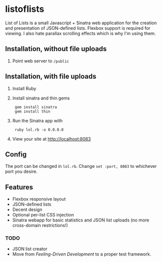 # listoflists

List of Lists is a small Javascript + Sinatra web application for the creation and presentation of JSON-defined lists. Flexbox support is required for viewing. I also hate parallax scrolling effects which is why I'm using them.

## Installation, without file uploads

1. Point web server to `/public`

## Installation, with file uploads

1. Install Ruby
2. Install sinatra and thin gems

        gem install sinatra
        gem install thin

3. Run the Sinatra app with

        ruby lol.rb -o 0.0.0.0

4. View your site at [http://localhost:8083](http://localhost:8083)

## Config
The port can be changed in `lol.rb`. Change `set :port, 8083` to whichever port you desire.

## Features

* Flexbox responsive layout
* JSON-defined lists
* Decent design
* Optional per-list CSS injection
* Sinatra webapp for basic statistics and JSON list uploads (no more cross-domain restrictions!)

### TODO

* JSON list creator
* Move from *Feeling-Driven Development* to a proper test framework.
